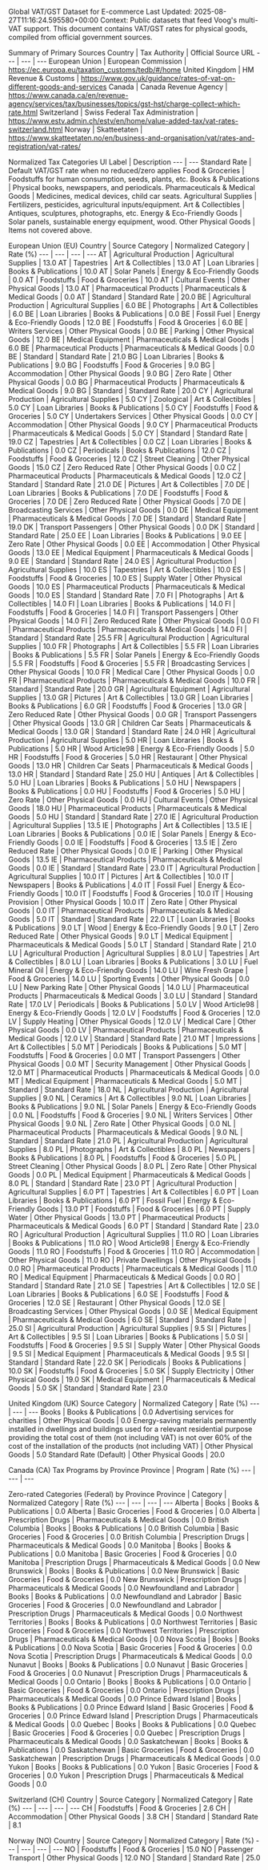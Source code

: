 Global VAT/GST Dataset for E-commerce
Last Updated: 2025-08-27T11:16:24.595580+00:00
Context: Public datasets that feed Voog's multi-VAT support.
This document contains VAT/GST rates for physical goods, compiled from official government sources.

Summary of Primary Sources
Country | Tax Authority | Official Source URL
--- | --- | ---
European Union | European Commission | https://ec.europa.eu/taxation_customs/tedb/#/home
United Kingdom | HM Revenue & Customs | https://www.gov.uk/guidance/rates-of-vat-on-different-goods-and-services
Canada | Canada Revenue Agency | https://www.canada.ca/en/revenue-agency/services/tax/businesses/topics/gst-hst/charge-collect-which-rate.html
Switzerland | Swiss Federal Tax Administration | https://www.estv.admin.ch/estv/en/home/value-added-tax/vat-rates-switzerland.html
Norway | Skatteetaten | https://www.skatteetaten.no/en/business-and-organisation/vat/rates-and-registration/vat-rates/

Normalized Tax Categories
UI Label | Description
--- | ---
Standard Rate | Default VAT/GST rate when no reduced/zero applies
Food & Groceries | Foodstuffs for human consumption, seeds, plants, etc.
Books & Publications | Physical books, newspapers, and periodicals.
Pharmaceuticals & Medical Goods | Medicines, medical devices, child car seats.
Agricultural Supplies | Fertilizers, pesticides, agricultural inputs/equipment.
Art & Collectibles | Antiques, sculptures, photographs, etc.
Energy & Eco-Friendly Goods | Solar panels, sustainable energy equipment, wood.
Other Physical Goods | Items not covered above.

European Union (EU)
Country | Source Category | Normalized Category | Rate (%)
--- | --- | --- | ---
AT | Agricultural Production | Agricultural Supplies | 13.0
AT | Tapestries | Art & Collectibles | 13.0
AT | Loan Libraries | Books & Publications | 10.0
AT | Solar Panels | Energy & Eco-Friendly Goods | 0.0
AT | Foodstuffs | Food & Groceries | 10.0
AT | Cultural Events | Other Physical Goods | 13.0
AT | Pharmaceutical Products | Pharmaceuticals & Medical Goods | 0.0
AT | Standard | Standard Rate | 20.0
BE | Agricultural Production | Agricultural Supplies | 6.0
BE | Photographs | Art & Collectibles | 6.0
BE | Loan Libraries | Books & Publications | 0.0
BE | Fossil Fuel | Energy & Eco-Friendly Goods | 12.0
BE | Foodstuffs | Food & Groceries | 6.0
BE | Writers Services | Other Physical Goods | 0.0
BE | Parking | Other Physical Goods | 12.0
BE | Medical Equipment | Pharmaceuticals & Medical Goods | 6.0
BE | Pharmaceutical Products | Pharmaceuticals & Medical Goods | 0.0
BE | Standard | Standard Rate | 21.0
BG | Loan Libraries | Books & Publications | 9.0
BG | Foodstuffs | Food & Groceries | 9.0
BG | Accommodation | Other Physical Goods | 9.0
BG | Zero Rate | Other Physical Goods | 0.0
BG | Pharmaceutical Products | Pharmaceuticals & Medical Goods | 9.0
BG | Standard | Standard Rate | 20.0
CY | Agricultural Production | Agricultural Supplies | 5.0
CY | Zoological | Art & Collectibles | 5.0
CY | Loan Libraries | Books & Publications | 5.0
CY | Foodstuffs | Food & Groceries | 5.0
CY | Undertakers Services | Other Physical Goods | 0.0
CY | Accommodation | Other Physical Goods | 9.0
CY | Pharmaceutical Products | Pharmaceuticals & Medical Goods | 5.0
CY | Standard | Standard Rate | 19.0
CZ | Tapestries | Art & Collectibles | 0.0
CZ | Loan Libraries | Books & Publications | 0.0
CZ | Periodicals | Books & Publications | 12.0
CZ | Foodstuffs | Food & Groceries | 12.0
CZ | Street Cleaning | Other Physical Goods | 15.0
CZ | Zero Reduced Rate | Other Physical Goods | 0.0
CZ | Pharmaceutical Products | Pharmaceuticals & Medical Goods | 12.0
CZ | Standard | Standard Rate | 21.0
DE | Pictures | Art & Collectibles | 7.0
DE | Loan Libraries | Books & Publications | 7.0
DE | Foodstuffs | Food & Groceries | 7.0
DE | Zero Reduced Rate | Other Physical Goods | 7.0
DE | Broadcasting Services | Other Physical Goods | 0.0
DE | Medical Equipment | Pharmaceuticals & Medical Goods | 7.0
DE | Standard | Standard Rate | 19.0
DK | Transport Passengers | Other Physical Goods | 0.0
DK | Standard | Standard Rate | 25.0
EE | Loan Libraries | Books & Publications | 9.0
EE | Zero Rate | Other Physical Goods | 0.0
EE | Accommodation | Other Physical Goods | 13.0
EE | Medical Equipment | Pharmaceuticals & Medical Goods | 9.0
EE | Standard | Standard Rate | 24.0
ES | Agricultural Production | Agricultural Supplies | 10.0
ES | Tapestries | Art & Collectibles | 10.0
ES | Foodstuffs | Food & Groceries | 10.0
ES | Supply Water | Other Physical Goods | 10.0
ES | Pharmaceutical Products | Pharmaceuticals & Medical Goods | 10.0
ES | Standard | Standard Rate | 7.0
FI | Photographs | Art & Collectibles | 14.0
FI | Loan Libraries | Books & Publications | 14.0
FI | Foodstuffs | Food & Groceries | 14.0
FI | Transport Passengers | Other Physical Goods | 14.0
FI | Zero Reduced Rate | Other Physical Goods | 0.0
FI | Pharmaceutical Products | Pharmaceuticals & Medical Goods | 14.0
FI | Standard | Standard Rate | 25.5
FR | Agricultural Production | Agricultural Supplies | 10.0
FR | Photographs | Art & Collectibles | 5.5
FR | Loan Libraries | Books & Publications | 5.5
FR | Solar Panels | Energy & Eco-Friendly Goods | 5.5
FR | Foodstuffs | Food & Groceries | 5.5
FR | Broadcasting Services | Other Physical Goods | 10.0
FR | Medical Care | Other Physical Goods | 0.0
FR | Pharmaceutical Products | Pharmaceuticals & Medical Goods | 10.0
FR | Standard | Standard Rate | 20.0
GR | Agricultural Equipment | Agricultural Supplies | 13.0
GR | Pictures | Art & Collectibles | 13.0
GR | Loan Libraries | Books & Publications | 6.0
GR | Foodstuffs | Food & Groceries | 13.0
GR | Zero Reduced Rate | Other Physical Goods | 0.0
GR | Transport Passengers | Other Physical Goods | 13.0
GR | Children Car Seats | Pharmaceuticals & Medical Goods | 13.0
GR | Standard | Standard Rate | 24.0
HR | Agricultural Production | Agricultural Supplies | 5.0
HR | Loan Libraries | Books & Publications | 5.0
HR | Wood Article98 | Energy & Eco-Friendly Goods | 5.0
HR | Foodstuffs | Food & Groceries | 5.0
HR | Restaurant | Other Physical Goods | 13.0
HR | Children Car Seats | Pharmaceuticals & Medical Goods | 13.0
HR | Standard | Standard Rate | 25.0
HU | Antiques | Art & Collectibles | 5.0
HU | Loan Libraries | Books & Publications | 5.0
HU | Newspapers | Books & Publications | 0.0
HU | Foodstuffs | Food & Groceries | 5.0
HU | Zero Rate | Other Physical Goods | 0.0
HU | Cultural Events | Other Physical Goods | 18.0
HU | Pharmaceutical Products | Pharmaceuticals & Medical Goods | 5.0
HU | Standard | Standard Rate | 27.0
IE | Agricultural Production | Agricultural Supplies | 13.5
IE | Photographs | Art & Collectibles | 13.5
IE | Loan Libraries | Books & Publications | 0.0
IE | Solar Panels | Energy & Eco-Friendly Goods | 0.0
IE | Foodstuffs | Food & Groceries | 13.5
IE | Zero Reduced Rate | Other Physical Goods | 0.0
IE | Parking | Other Physical Goods | 13.5
IE | Pharmaceutical Products | Pharmaceuticals & Medical Goods | 0.0
IE | Standard | Standard Rate | 23.0
IT | Agricultural Production | Agricultural Supplies | 10.0
IT | Pictures | Art & Collectibles | 10.0
IT | Newspapers | Books & Publications | 4.0
IT | Fossil Fuel | Energy & Eco-Friendly Goods | 10.0
IT | Foodstuffs | Food & Groceries | 10.0
IT | Housing Provision | Other Physical Goods | 10.0
IT | Zero Rate | Other Physical Goods | 0.0
IT | Pharmaceutical Products | Pharmaceuticals & Medical Goods | 5.0
IT | Standard | Standard Rate | 22.0
LT | Loan Libraries | Books & Publications | 9.0
LT | Wood | Energy & Eco-Friendly Goods | 9.0
LT | Zero Reduced Rate | Other Physical Goods | 9.0
LT | Medical Equipment | Pharmaceuticals & Medical Goods | 5.0
LT | Standard | Standard Rate | 21.0
LU | Agricultural Production | Agricultural Supplies | 8.0
LU | Tapestries | Art & Collectibles | 8.0
LU | Loan Libraries | Books & Publications | 3.0
LU | Fuel Mineral Oil | Energy & Eco-Friendly Goods | 14.0
LU | Wine Fresh Grape | Food & Groceries | 14.0
LU | Sporting Events | Other Physical Goods | 0.0
LU | New Parking Rate | Other Physical Goods | 14.0
LU | Pharmaceutical Products | Pharmaceuticals & Medical Goods | 3.0
LU | Standard | Standard Rate | 17.0
LV | Periodicals | Books & Publications | 5.0
LV | Wood Article98 | Energy & Eco-Friendly Goods | 12.0
LV | Foodstuffs | Food & Groceries | 12.0
LV | Supply Heating | Other Physical Goods | 12.0
LV | Medical Care | Other Physical Goods | 0.0
LV | Pharmaceutical Products | Pharmaceuticals & Medical Goods | 12.0
LV | Standard | Standard Rate | 21.0
MT | Impressions | Art & Collectibles | 5.0
MT | Periodicals | Books & Publications | 5.0
MT | Foodstuffs | Food & Groceries | 0.0
MT | Transport Passengers | Other Physical Goods | 0.0
MT | Security Management | Other Physical Goods | 12.0
MT | Pharmaceutical Products | Pharmaceuticals & Medical Goods | 0.0
MT | Medical Equipment | Pharmaceuticals & Medical Goods | 5.0
MT | Standard | Standard Rate | 18.0
NL | Agricultural Production | Agricultural Supplies | 9.0
NL | Ceramics | Art & Collectibles | 9.0
NL | Loan Libraries | Books & Publications | 9.0
NL | Solar Panels | Energy & Eco-Friendly Goods | 0.0
NL | Foodstuffs | Food & Groceries | 9.0
NL | Writers Services | Other Physical Goods | 9.0
NL | Zero Rate | Other Physical Goods | 0.0
NL | Pharmaceutical Products | Pharmaceuticals & Medical Goods | 9.0
NL | Standard | Standard Rate | 21.0
PL | Agricultural Production | Agricultural Supplies | 8.0
PL | Photographs | Art & Collectibles | 8.0
PL | Newspapers | Books & Publications | 8.0
PL | Foodstuffs | Food & Groceries | 5.0
PL | Street Cleaning | Other Physical Goods | 8.0
PL | Zero Rate | Other Physical Goods | 0.0
PL | Medical Equipment | Pharmaceuticals & Medical Goods | 8.0
PL | Standard | Standard Rate | 23.0
PT | Agricultural Production | Agricultural Supplies | 6.0
PT | Tapestries | Art & Collectibles | 6.0
PT | Loan Libraries | Books & Publications | 6.0
PT | Fossil Fuel | Energy & Eco-Friendly Goods | 13.0
PT | Foodstuffs | Food & Groceries | 6.0
PT | Supply Water | Other Physical Goods | 13.0
PT | Pharmaceutical Products | Pharmaceuticals & Medical Goods | 6.0
PT | Standard | Standard Rate | 23.0
RO | Agricultural Production | Agricultural Supplies | 11.0
RO | Loan Libraries | Books & Publications | 11.0
RO | Wood Article98 | Energy & Eco-Friendly Goods | 11.0
RO | Foodstuffs | Food & Groceries | 11.0
RO | Accommodation | Other Physical Goods | 11.0
RO | Private Dwellings | Other Physical Goods | 0.0
RO | Pharmaceutical Products | Pharmaceuticals & Medical Goods | 11.0
RO | Medical Equipment | Pharmaceuticals & Medical Goods | 0.0
RO | Standard | Standard Rate | 21.0
SE | Tapestries | Art & Collectibles | 12.0
SE | Loan Libraries | Books & Publications | 6.0
SE | Foodstuffs | Food & Groceries | 12.0
SE | Restaurant | Other Physical Goods | 12.0
SE | Broadcasting Services | Other Physical Goods | 0.0
SE | Medical Equipment | Pharmaceuticals & Medical Goods | 6.0
SE | Standard | Standard Rate | 25.0
SI | Agricultural Production | Agricultural Supplies | 9.5
SI | Pictures | Art & Collectibles | 9.5
SI | Loan Libraries | Books & Publications | 5.0
SI | Foodstuffs | Food & Groceries | 9.5
SI | Supply Water | Other Physical Goods | 9.5
SI | Medical Equipment | Pharmaceuticals & Medical Goods | 9.5
SI | Standard | Standard Rate | 22.0
SK | Periodicals | Books & Publications | 10.0
SK | Foodstuffs | Food & Groceries | 5.0
SK | Supply Electricity | Other Physical Goods | 19.0
SK | Medical Equipment | Pharmaceuticals & Medical Goods | 5.0
SK | Standard | Standard Rate | 23.0

United Kingdom (UK)
Source Category | Normalized Category | Rate (%)
--- | --- | ---
Books | Books & Publications | 0.0
Advertising services for charities | Other Physical Goods | 0.0
Energy-saving materials permanently installed in dwellings and buildings used for a relevant residential purpose providing the total cost of them (not including VAT) is not over 60% of the cost of the installation of the products (not including VAT) | Other Physical Goods | 5.0
Standard Rate (Default) | Other Physical Goods | 20.0

Canada (CA)
Tax Programs by Province
Province | Program | Rate (%)
--- | --- | ---

Zero-rated Categories (Federal) by Province
Province | Category | Normalized Category | Rate (%)
--- | --- | --- | ---
Alberta | Books | Books & Publications | 0.0
Alberta | Basic Groceries | Food & Groceries | 0.0
Alberta | Prescription Drugs | Pharmaceuticals & Medical Goods | 0.0
British Columbia | Books | Books & Publications | 0.0
British Columbia | Basic Groceries | Food & Groceries | 0.0
British Columbia | Prescription Drugs | Pharmaceuticals & Medical Goods | 0.0
Manitoba | Books | Books & Publications | 0.0
Manitoba | Basic Groceries | Food & Groceries | 0.0
Manitoba | Prescription Drugs | Pharmaceuticals & Medical Goods | 0.0
New Brunswick | Books | Books & Publications | 0.0
New Brunswick | Basic Groceries | Food & Groceries | 0.0
New Brunswick | Prescription Drugs | Pharmaceuticals & Medical Goods | 0.0
Newfoundland and Labrador | Books | Books & Publications | 0.0
Newfoundland and Labrador | Basic Groceries | Food & Groceries | 0.0
Newfoundland and Labrador | Prescription Drugs | Pharmaceuticals & Medical Goods | 0.0
Northwest Territories | Books | Books & Publications | 0.0
Northwest Territories | Basic Groceries | Food & Groceries | 0.0
Northwest Territories | Prescription Drugs | Pharmaceuticals & Medical Goods | 0.0
Nova Scotia | Books | Books & Publications | 0.0
Nova Scotia | Basic Groceries | Food & Groceries | 0.0
Nova Scotia | Prescription Drugs | Pharmaceuticals & Medical Goods | 0.0
Nunavut | Books | Books & Publications | 0.0
Nunavut | Basic Groceries | Food & Groceries | 0.0
Nunavut | Prescription Drugs | Pharmaceuticals & Medical Goods | 0.0
Ontario | Books | Books & Publications | 0.0
Ontario | Basic Groceries | Food & Groceries | 0.0
Ontario | Prescription Drugs | Pharmaceuticals & Medical Goods | 0.0
Prince Edward Island | Books | Books & Publications | 0.0
Prince Edward Island | Basic Groceries | Food & Groceries | 0.0
Prince Edward Island | Prescription Drugs | Pharmaceuticals & Medical Goods | 0.0
Quebec | Books | Books & Publications | 0.0
Quebec | Basic Groceries | Food & Groceries | 0.0
Quebec | Prescription Drugs | Pharmaceuticals & Medical Goods | 0.0
Saskatchewan | Books | Books & Publications | 0.0
Saskatchewan | Basic Groceries | Food & Groceries | 0.0
Saskatchewan | Prescription Drugs | Pharmaceuticals & Medical Goods | 0.0
Yukon | Books | Books & Publications | 0.0
Yukon | Basic Groceries | Food & Groceries | 0.0
Yukon | Prescription Drugs | Pharmaceuticals & Medical Goods | 0.0

Switzerland (CH)
Country | Source Category | Normalized Category | Rate (%)
--- | --- | --- | ---
CH | Foodstuffs | Food & Groceries | 2.6
CH | Accommodation | Other Physical Goods | 3.8
CH | Standard | Standard Rate | 8.1

Norway (NO)
Country | Source Category | Normalized Category | Rate (%)
--- | --- | --- | ---
NO | Foodstuffs | Food & Groceries | 15.0
NO | Passenger Transport | Other Physical Goods | 12.0
NO | Standard | Standard Rate | 25.0
